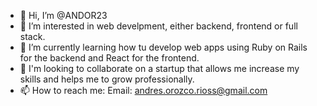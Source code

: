 - 👋 Hi, I’m @ANDOR23
- 👀 I’m interested in web develpment, either backend, frontend or full stack.
- 🌱 I’m currently learning how tu develop web apps using Ruby on Rails for the backend and React for the frontend.
- 💞️ I'm looking to collaborate on a startup that allows me increase my skills and helps me to grow professionally.
- 📫 How to reach me: Email: andres.orozco.rioss@gmail.com 

<!---
ANDOR23/ANDOR23 is a ✨ special ✨ repository because its `README.md` (this file) appears on your GitHub profile.
You can click the Preview link to take a look at your changes.
--->
